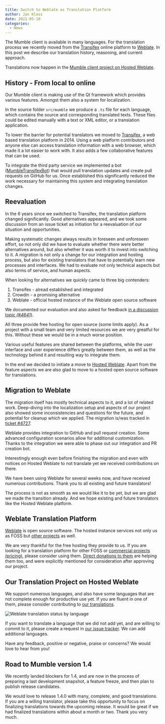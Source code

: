 ```yaml
---
title: Switch to Weblate as Translation Platform
author: Jan Klass
date: 2021-05-10
categories:
  - News
---
```

The Mumble client is available in many languages. For the translation process we recently moved from the [Transifex](https://www.transifex.com/) online platform to [Weblate](https://weblate.org/). In this post we describe our translation history, reasoning, and current approach.


Translations now happen in the [Mumble client project on Hosted Weblate](https://hosted.weblate.org/projects/mumble/mumble-client/).

<!--more-->

## History - From local to online

Our Mumble client is making use of the Qt framework which provides various features. Amongst them also a system for localization.


In the source folder `src/mumble` we produce a `.ts` file for each language, which contains the source and corresponding translated texts. These files could be edited manually with a text or XML editor, or a translation application.


To lower the barrier for potential translators we moved to [Transifex](https://www.transifex.com/), a web based translation platform in 2014. Using a web platform contributors and anyone else can access translation information with a web browser, which made it a lot easier to work with. It also adds a few collaborative features that can be used.

To integrate the third party service we implemented a bot ([MumbleTransifexBot](https://github.com/mumble-voip/MumbleTransifexBot)) that would pull translation updates and create pull requests on GitHub for us. Once established this significantly reduced the work necessary for maintaining this system and integrating translation changes.

## Reevaluation

In the 6 years since we switched to Transifex, the translation platform changed significantly. Good alternatives appeared, and we took some discussion from an issue ticket as initiation for a reevaluation of our situation and opportunities.


Making systematic changes always results in foreseen and unforeseen effort, so not only did we have to evaluate whether there were better alternatives around, but also whether it was worth it to invest into switching to it. A migration is not only a change for our integration and hosting process, but also for existing translators that have to potentially learn new processes and interfaces. We had to evaluate not only technical aspects but also terms of service, and human aspects.

When looking for alternatives we quickly came to three big contenders:

1. Transifex - alread established and integrated
2. Crowdin - a promising alternative
3. Weblate - official hosted instance of the Weblate open source software

We documented our evaluation and also asked for feedback [in a discussion topic *(#4641)*](https://github.com/mumble-voip/mumble/discussions/4641).

All three provide free hosting for open source (some limits apply). As a project with a small team and very limited resources we are very greatful for this. Without these we would be in a much worse position.

Various useful features are shared between the platforms, while the user interface and user experience differs greatly between them, as well as the technology behind it and resulting way to integrate them.

In the end we decided to initiate a move to [Hosted Weblate](https://hosted.weblate.org/). Apart from the feature aspects we are also glad to move to a hosted open source software for translations.

## Migration to Weblate

The migration itself has mostly technical aspects to it, and a lot of related work. Deep-diving into the localization setup and aspects of our project also showed some inconsistencies and questions for the future, and potential for cleanup which we applied. The migration is/was tracked in [ticket #4727](https://github.com/mumble-voip/mumble/issues/4727).

Weblate provides integration to GitHub and pull request creation. Some advanced configuration scenarios allow for additional customization. Thanks to the integration we were able to phase out our integration and PR creation bot.

Interestingly enough even before finishing the migration and even with notices on Hosted Weblate to not translate yet we received contributions on there.

We have been using Weblate for several weeks now, and have received numerous contributions. Thank you to all existing and future translators!

The process is not as smooth as we would like it to be yet, but we are glad we made the transition already. And we hope existing and future translators like the Hosted Weblate platform.

## Weblate Translation Platform

[Weblate](https://weblate.org/) is open source software. The hosted instance services not only us as FOSS but [other projects](https://hosted.weblate.org/projects/) as well.


We are very thankful for the free hosting they provide to us. If you are looking for a translation platform for other FOSS or [commercial projects (pricing)](https://weblate.org/en/hosting/), please consider using them. [Direct donations to them](https://weblate.org/en/donate/) are helping them too, and were explicitly mentioned for consideration after approving our project.


## Our Translation Project on Hosted Weblate

We support numerous languages, and also have some languages that are not complete enough for productive use yet. If you are fluent in one of them, please consider contributing to [our translations](https://hosted.weblate.org/projects/mumble/mumble-client/).

![Weblate translation status by language](https://hosted.weblate.org/widgets/mumble/-/mumble-client/horizontal-auto.svg)

If you want to translate a language that we did not add yet, and are willing to commit to it, please create a request in [our issue tracker](https://github.com/mumble-voip/mumble/issues). We can add additional languages.

Have any feedback, positive or negative, praise or concerns? We would love to hear from you!

## Road to Mumble version 1.4

We recently landed blockers for 1.4, and are now in the process of preparing a last development snapshot, a feature freeze, and then plan to publish release candidates.

We would love to release 1.4.0 with many, complete, and good translations. If you are a willing translator, please take this opportunity to focus on finalizing translations towards the upcoming release. It would be great if we had finalized translations within about a month or two. Thank you very much.
